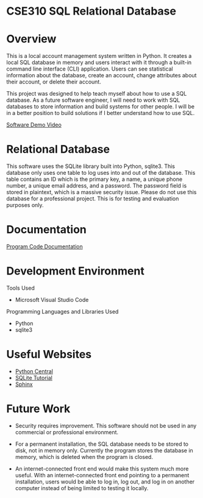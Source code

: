 # CSE310 SQL Relational Database

# Overview

This is a local account management system written in Python. It creates a local SQL database in memory and users interact with it through a built-in command line interface (CLI) application. Users can see statistical information about the database, create an account, change attributes about their account, or delete their account.

This project was designed to help teach myself about how to use a SQL database. As a future software engineer, I will need to work with SQL databases to store information and build systems for other people. I will be in a better position to build solutions if I better understand how to use SQL.

[Software Demo Video](http://youtube.link.goes.here)

# Relational Database

This software uses the SQLite library built into Python, sqlite3. This database only uses one table to log uses into and out of the database. This table contains an ID which is the primary key, a name, a unique phone number, a unique email address, and a password. The password field is stored in plaintext, which is a massive security issue. Please do not use this database for a professional project. This is for testing and evaluation purposes only.

# Documentation

[Program Code Documentation](/Sphinx-docs/markdown/index.md)

# Development Environment

Tools Used
* Microsoft Visual Studio Code

Programming Languages and Libraries Used
* Python
* sqlite3

# Useful Websites

* [Python Central](https://www.pythoncentral.io/)
* [SQLite Tutorial](https://www.sqlitetutorial.net/)
* [Sphinx](https://www.sphinx-doc.org/en/master/index.html)

# Future Work

* Security requires improvement. This software should not be used in any commercial or professional environment.

* For a permanent installation, the SQL database needs to be stored to disk, not in memory only. Currently the program stores the database in memory, which is deleted when the program is closed.

* An internet-connected front end would make this system much more useful. With an internet-connected front end pointing to a permanent installation, users would be able to log in, log out, and log in on another computer instead of being limited to testing it locally.